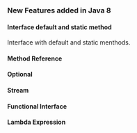 ### New Features added in Java 8

#### Interface default and static method
Interface with default and static menthods.
#### Method Reference
#### Optional<T> 
#### Stream
#### Functional Interface
#### Lambda Expression
